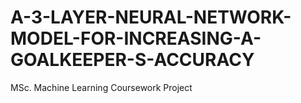 # A-3-LAYER-NEURAL-NETWORK-MODEL-FOR-INCREASING-A-GOALKEEPER-S-ACCURACY
MSc. Machine Learning Coursework Project
